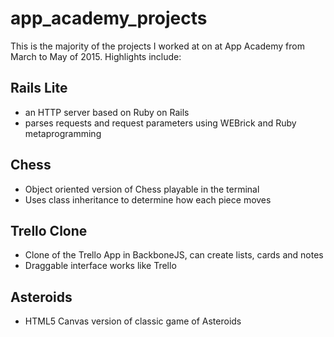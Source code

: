# app_academy_projects
This is the majority of the projects I worked at on at App Academy from March to May of 2015. Highlights include:
## Rails Lite
* an HTTP server based on Ruby on Rails
* parses requests and request parameters using WEBrick and Ruby metaprogramming


## Chess
* Object oriented version of Chess playable in the terminal
* Uses class inheritance to determine how each piece moves


## Trello Clone
* Clone of the Trello App in BackboneJS, can create lists, cards and notes
* Draggable interface works like Trello

## Asteroids
* HTML5 Canvas version of classic game of Asteroids
